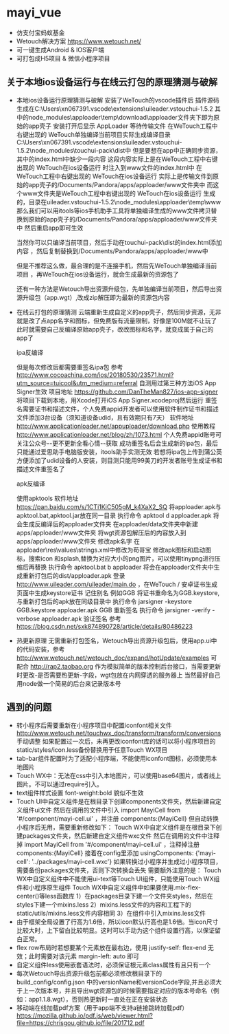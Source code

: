# mayi_vue
- 仿支付宝蚂蚁基金
- Wetouch解决方案 https://www.wetouch.net/
- 可一键生成Android & IOS客户端
- 可打包成H5项目 & 微信小程序项目

## 关于本地ios设备运行与在线云打包的原理猜测与破解
- 本地ios设备运行原理猜测与破解
  安装了WeTouch的vscode插件后
  插件源码生成在C:\Users\xn067391\.vscode\extensions\uileader.vstouchui-1.5.2
  其中的node_modules\apploader\temp\download\apploader文件夹下即为原始的app壳子
  安装打开后显示 AppLoader 等待传输文件
  在WeTouch工程中右键出现的 WeTouch单独编译当前项目实际生成编译目录C:\Users\xn067391\.vscode\extensions\uileader.vstouchui-1.5.2\node_modules\touchui-pack\dist中
  但是要想在app中正确同步资源，其中的index.html中缺少一段内容 <script src="__app__.js"></script>
  这段内容实际上是在WeTouch工程中右键出现的 WeTouch在ios设备运行 时注入到www文件的index.html中
  在WeTouch工程中右键出现的 WeTouch在ios设备运行 实际上是传输文件到原始的app壳子的/Documents/Pandora/apps/apploader/www文件夹中
  而这个www文件夹是WeTouch工程中右键出现的 WeTouch在ios设备运行 生成的，目录在uileader.vstouchui-1.5.2\node_modules\apploader\temp\www
  那么我们可以用itools等ios手机助手工具将单独编译生成的www文件拷贝替换到原始的app壳子的/Documents/Pandora/apps/apploader/www文件夹中
  然后重启app即可生效

  当然你可以只编译当前项目，然后手动在touchui-pack\dist的index.html添加内容 <script src="__app__.js"></script>，然后复制替换到/Documents/Pandora/apps/apploader/www中

  但是不推荐这么做，最合理的是不连接手机，然后先WeTouch单独编译当前项目 ，再WeTouch在ios设备运行，就会生成最新的资源包了

  还有一种方法是Wetouch导出资源升级包，先单独编译当前项目，然后导出资源升级包（app.wgt）,改成zip解压即为最新的资源包内容


- 在线云打包的原理猜测
  云端重新生成自定义的app壳子，然后同步资源，无非就是改了点app名字和图标，但免费版有流量限制，好像是100M就不让玩了
  此时就需要自己反编译原始app壳子，改改图标和名字，就变成属于自己的app了
  
  ipa反编译
  
  但是每次修改后都需要重签名ipa包 参考 http://www.cocoachina.com/ios/20180530/23571.html?utm_source=tuicool&utm_medium=referral
  自测用过第三种方法iOS App Signer生效 项目地址 https://github.com/DanTheMan827/ios-app-signer
  将项目下载到本地，用Xcode打开iOS App Signer.xcodeproj然后运行
  重签名需要证书和描述文件，个人免费appid开发者可以使用软件制作证书和描述文件添加3台设备（须知道设备udid，且有效期只有7天）
  软件地址 http://www.applicationloader.net/appuploader/download.php
  使用教程 http://www.applicationloader.net/blog/zh/1073.html
  个人免费appid账号可关注公众号--更不更新全看心情--获取
  成功重签名后会生成新的ipa包，最后只能通过爱思助手电脑版安装，itools助手实测无效
  若想将ipa包上传到蒲公英方便添加了udid设备的人安装，则目测只能用99美刀的开发者账号生成证书和描述文件重签名了
  
  apk反编译
  
  使用apktools 软件地址 https://pan.baidu.com/s/1CTi1KiC505gM_k4XaX2_SQ
  将apploader.apk与apktool.bat,apktool.jar放在同一目录
  执行命令 apktool d apploader.apk 将会生成反编译后的apploader文件夹
  在apploader/data文件夹中新建apps/apploader/www文件夹
  将wgt资源包解压后的内容放入到apps/apploader/www文件夹
  修改apk名字 在apploader\res\values\strings.xml中修改为<string name="app_name">苟哥宝</string>
  修改apk图标和启动图标，搜索icon 和splash,替换为对应大小的png图片，可以使用tinypng进行压缩后再替换
  执行命令 apktool.bat b apploader 将会在apploader文件夹中生成重新打包后的dist/apploader.apk
  登录 http://www.uileader.com/uileader/main.do ，在WeTouch / 安卓证书生成 页面中生成keystore证书 记住别名 例如GGB
  将证书重命名为GGB.keystore,与重新打包后的apk放在同级目录中
  执行命令 jarsigner -keystore GGB.keystore apploader.apk GGB 重新签名
  执行命令 jarsigner -verify -verbose apploader.apk 验证签名
  参考 https://blog.csdn.net/sxk874890728/article/details/80486223

- 热更新原理
  无需重新打包签名，Wetouch导出资源升级包后，使用app.ui中的代码安装，参考 http://www.wetouch.net/wetouch_doc/expand/hotUpdate/examples
  可配合 http://rap2.taobao.org 作为模拟简单的版本控制后台接口，当需要更新时更改-是否需要热更新-字段，wgt包放在内网穿透的服务器上
  当然最好自己用node做一个简易的后台来记录版本号

## 遇到的问题
- 转小程序后需要重新在小程序项目中配置iconfont相关文件 http://www.wetouch.net/touchwx_doc/transform/transform/conversions 手动调整
    如果配置过一次后，未再更改iconfont库的话可以将小程序项目的static/styles/icon.less备份替换用于任意Touch WX项目
- tab-bar组件配置时为了适配小程序端，不能使用iconfont图标，必须使用本地图片
- Touch WX中：无法在css中引入本地图片，可以使用base64图片，或者线上图片。不可以通过require引入。
- text组件样式设置 font-weight:bold 貌似不生效
- Touch UI中自定义组件是在根目录下创建components文件夹，然后新建自定义组件ui文件
    然后在调用的文件中引入 import MayiCell from '#/component/mayi-cell.ui' ，并注册 components:{MayiCell}
  但自动转换小程序后无用，需要重新修改如下：
  Touch WX中自定义组件是在根目录下创建packages文件夹，然后新建自定义组件wxc文件
    然后在调用的文件中注释掉 import MayiCell from '#/component/mayi-cell.ui' ，注释掉注册 components:{MayiCell}
    接着在config里添加 usingComponents: {'mayi-cell': '../packages/mayi-cell.wxc'}
    如果转换过小程序并生成过小程序项目，需要备份packages文件夹，否则下次转换会丢失
  需要额外注意的是：
    Touch WX中自定义组件中不能使用ui-text等Touch UI组件，只能使用Touch WX组件和小程序原生组件
    Touch WX中自定义组件中如果要使用.mix-flex-center()等less函数库
        1）在packages目录下建一个文件夹styles，然后在styles下建一个mixins.less
        2）mixins.less文件的内容和工程下的static/utils/mixins.less文件内容相同
        3）在组件中引入mixins.less文件
- 由于框架全局设置了行高为1.6倍，所以icon默认行高也是1.6倍。当icon尺寸比较大时，上下留白比较明显。这时可以手动为这个组件设置行高，以保证留白正常。
- flex row布局时若想要某个元素放在最右边，使用 justify-self: flex-end 无效；此时需要对该元素 margin-left: auto 即可
- 自定义组件less使用嵌套语法时，必须保证根元素class属性有且只有一个
- 每次Wetouch导出资源升级包前都必须修改根目录下的 build_config/config.json 中的versionName和versionCode字段,并且必须大于上一次版本号，并且导出wgt资源包的时候需要指定对应的版本号命名（例如：app1.1.8.wgt），否则热更新时一直处在正在安装状态
- 移动端在线加载pdf方案（用于app端不支持a链接跳转加载pdf） https://mozilla.github.io/pdf.js/web/viewer.html?file=https://chrisgou.github.io/file/201712.pdf
